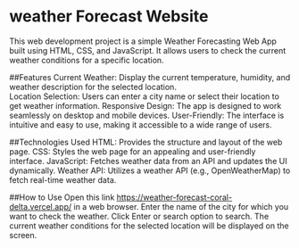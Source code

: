 # weather Forecast Website
This web development project is a simple Weather Forecasting Web App built using HTML, CSS, and JavaScript. It allows users to check the current weather conditions for a specific location.

##Features
Current Weather: Display the current temperature, humidity, and weather description for the selected location.    
Location Selection: Users can enter a city name or select their location to get weather information.
Responsive Design: The app is designed to work seamlessly on desktop and mobile devices.
User-Friendly: The interface is intuitive and easy to use, making it accessible to a wide range of users.

##Technologies Used
HTML: Provides the structure and layout of the web page.
CSS: Styles the web page for an appealing and user-friendly interface.
JavaScript: Fetches weather data from an API and updates the UI dynamically.
Weather API: Utilizes a weather API (e.g., OpenWeatherMap) to fetch real-time weather data.

##How to Use
Open this link https://weather-forecast-coral-delta.vercel.app/ in a web browser.
Enter the name of the city for which you want to check the weather.
Click Enter or search option to search.
The current weather conditions for the selected location will be displayed on the screen.


